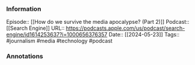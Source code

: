 ### Information

Episode:: [[How do we survive the media apocalypse? (Part 2)]]
Podcast:: [[Search Engine]]
URL:: https://podcasts.apple.com/us/podcast/search-engine/id1614253637?i=1000656376357
Date:: [[2024-05-23]]
Tags:: #journalism #media #technology 
#podcast


### Annotations


